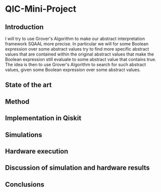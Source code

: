 # QIC-Mini-Project

## Introduction

I will try to use Grover's Algorithm to make our abstract interpretation framework SQAAL more precise.
In particular we will for some Boolean expression over some abstract values try to find more specific abstract values that are contained within the original abstract values that make the Boolean expression still evaluate to some abstract value that contains true.
The idea is then to use Grover's Algorithm to search for such abstract values, given some Boolean expression over some abstract values.

## State of the art

## Method

## Implementation in Qiskit

## Simulations

## Hardware execution

## Discussion of simulation and hardware results

## Conclusions
